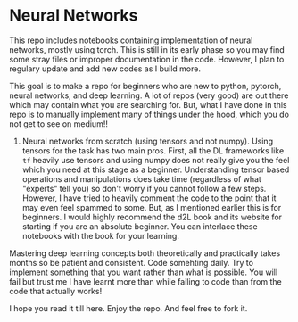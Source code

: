 # Neural Networks

This repo includes notebooks containing implementation of neural networks, mostly using torch. This is still in its early phase so you may find some stray files
or improper documentation in the code. However, I plan to regulary update and add new codes as I build more. 

This goal is to make a repo for beginners who are new to python, pytorch, neural networks, and deep learning. A lot of repos (very good) are out there which may contain
what you are searching for. But, what I have done in this repo is to manually implement many of things under the hood, which you do not get to see on medium!!

1. Neural networks from scratch (using tensors and not numpy). Using tensors for the task has two main pros. First, all the DL frameworks like `tf` heavily use tensors and
using numpy does not really give you the feel which you need at this stage as a beginner. Understanding tensor based operations and manipulations does take time (regardless
of what "experts" tell you) so don't worry if you cannot follow a few steps. However, I have tried to heavily comment the code to the point that it may even feel spammed to
some. But, as I mentioned earlier this is for beginners. I would highly recommend the d2L book and its website for starting if you are an absolute beginner. You can interlace
these notebooks with the book for your learning.  

Mastering deep learning concepts both theoretically and practically takes months so be patient and consistent. Code somehting daily. Try to implement something that you 
want rather than what is possible. You will fail but trust me I have learnt more than while failing to code than from the code that actually works!

I hope you read it till here. Enjoy the repo. And feel free to fork it.
